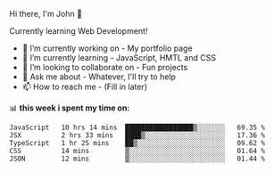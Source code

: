 Hi there, I'm John 👋


Currently learning Web Development!

- 🔭 I’m currently working on - My portfolio page
- 🌱 I’m currently learning - JavaScript, HMTL and CSS
- 👯 I’m looking to collaborate on - Fun projects
- 💬 Ask me about - Whatever, I'll try to help
- 📫 How to reach me - (Fill in later)  

📊 **this week i spent my time on:**
<!--START_SECTION:waka-->
```text
JavaScript   10 hrs 14 mins  █████████████████▒░░░░░░░   69.35 % 
JSX          2 hrs 33 mins   ████▒░░░░░░░░░░░░░░░░░░░░   17.36 % 
TypeScript   1 hr 25 mins    ██▒░░░░░░░░░░░░░░░░░░░░░░   09.62 % 
CSS          14 mins         ▒░░░░░░░░░░░░░░░░░░░░░░░░   01.64 % 
JSON         12 mins         ▒░░░░░░░░░░░░░░░░░░░░░░░░   01.44 % 
```
<!--END_SECTION:waka-->
